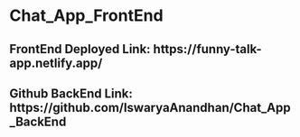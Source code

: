 <h1>Chat_App_FrontEnd</h1>

<h2>FrontEnd Deployed Link: https://funny-talk-app.netlify.app/ </h2>
<h2>Github BackEnd Link: https://github.com/IswaryaAnandhan/Chat_App_BackEnd </h2>
